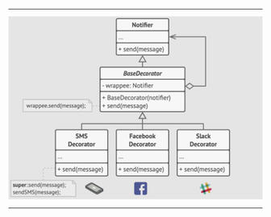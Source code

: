 ***

![Decorator UML](https://github.com/muarshad01/CPP_Design_Patterns/blob/main/images/structural/decorator.png)

***
